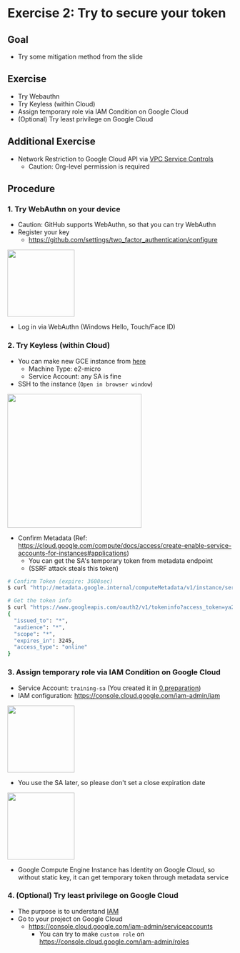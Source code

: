 # Exercise 2: Try to secure your token
## Goal
- Try some mitigation method from the slide

## Exercise
- Try Webauthn
- Try Keyless (within Cloud)
- Assign temporary role via IAM Condition on Google Cloud
- (Optional) Try least privilege on Google Cloud

## Additional Exercise
- Network Restriction to Google Cloud API via [VPC Service Controls](https://cloud.google.com/vpc-service-controls)
  - Caution: Org-level permission is required

## Procedure
### 1. Try WebAuthn on your device
- Caution: GitHub supports WebAuthn, so that you can try WebAuthn
- Register your key
  - https://github.com/settings/two_factor_authentication/configure

<kbd> <img src="https://user-images.githubusercontent.com/1150301/183346202-dee50d9a-797c-4c28-a102-3bdfa65e848f.png" height="150"> </kbd>

- Log in via WebAuthn (Windows Hello, Touch/Face ID)
  
### 2. Try Keyless (within Cloud)
- You can make new GCE instance from [here](https://console.cloud.google.com/compute/instances)
  - Machine Type: e2-micro
  - Service Account: any SA is fine
- SSH to the instance (`Open in browser window`)

<kbd> <img src="https://user-images.githubusercontent.com/1150301/183394377-3294ac7e-3032-4070-a99d-474c91ec23db.png" height="300"> </kbd>

- Confirm Metadata (Ref: https://cloud.google.com/compute/docs/access/create-enable-service-accounts-for-instances#applications)
  - You can get the SA's temporary token from metadata endpoint
  - (SSRF attack steals this token)
```bash
# Confirm Token (expire: 3600sec)
$ curl "http://metadata.google.internal/computeMetadata/v1/instance/service-accounts/default/token" -H "Metadata-Flavor: Google"

# Get the token info
$ curl "https://www.googleapis.com/oauth2/v1/tokeninfo?access_token=ya29.c.b0AXv0zTODIOa_oxONq..."
{
  "issued_to": "*",
  "audience": "*",
  "scope": "*",
  "expires_in": 3245,
  "access_type": "online"
}
```  

### 3. Assign temporary role via IAM Condition on Google Cloud
- Service Account: `training-sa` (You created it in [0.preparation](../0-preparation/README.md#create-a-service-account))
- IAM configuration: https://console.cloud.google.com/iam-admin/iam

<kbd> <img src="https://user-images.githubusercontent.com/1150301/183404485-1e9c43ac-ff54-48be-b54e-abf9cba60694.png" height="150"> </kbd>

- You use the SA later, so please don't set a close expiration date

<kbd> <img src="https://user-images.githubusercontent.com/1150301/183404663-28aec4e4-8191-4326-b305-3ce969facf31.png" height="150"> </kbd>

- Google Compute Engine Instance has Identity on Google Cloud, so without static key, it can get temporary token through metadata service

### 4. (Optional) Try least privilege on Google Cloud
- The purpose is to understand [IAM](https://cloud.google.com/iam/docs/understanding-roles)
- Go to your project on Google Cloud
  - https://console.cloud.google.com/iam-admin/serviceaccounts
    - You can try to make `custom role` on https://console.cloud.google.com/iam-admin/roles
